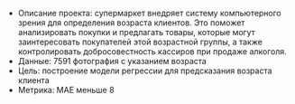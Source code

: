 * Описание проекта: супермаркет внедряет систему компьютерного зрения для определения возраста клиентов. Это поможет анализировать покупки и предлагать товары, которые могут заинтересовать покупателей этой возрастной группы, а также контролировать добросовестность кассиров при продаже алкоголя.
* Данные: 7591 фотография с указанием возраста
* Цель: построение модели регрессии для предсказания возраста клиента
* Метрика: MAE меньше 8

